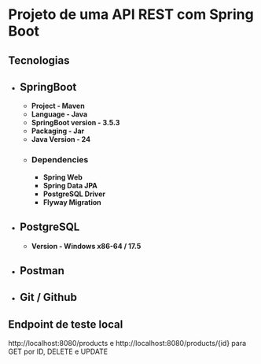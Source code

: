 # Projeto de uma API REST com Spring Boot

## Tecnologias

  - ## SpringBoot
    - **Project - Maven**
    - **Language - Java**
    - **SpringBoot version - 3.5.3**
    - **Packaging - Jar**
    - **Java Version - 24**
    - ### Dependencies
      - **Spring Web**
      - **Spring Data JPA**
      - **PostgreSQL Driver**
      - **Flyway Migration**
  
  - ## PostgreSQL
    - **Version - Windows x86-64 / 17.5**
  
  - ## Postman
  
  - ## Git / Github


## Endpoint de teste local

http://localhost:8080/products e http://localhost:8080/products/{id} para GET por ID, DELETE e UPDATE 
